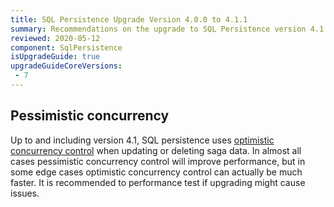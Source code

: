 ```yaml
---
title: SQL Persistence Upgrade Version 4.0.0 to 4.1.1
summary: Recommendations on the upgrade to SQL Persistence version 4.1.1
reviewed: 2020-05-12
component: SqlPersistence
isUpgradeGuide: true
upgradeGuideCoreVersions:
 - 7
---
```


## Pessimistic concurrency

Up to and including version 4.1, SQL persistence uses [optimistic concurrency control](https://en.wikipedia.org/wiki/Optimistic_concurrency_control) when updating or deleting saga data. In almost all cases pessimistic concurrency control will improve performance, but in some edge cases optimistic concurrency control can actually be much faster. It is recommended to performance test if upgrading might cause issues.
